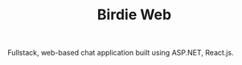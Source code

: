 <h1 align="center">Birdie Web</h1>

<br />

Fullstack, web-based chat application built using ASP.NET, React.js.